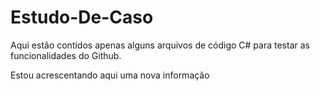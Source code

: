 # Estudo-De-Caso
Aqui estão contidos apenas alguns arquivos de código C# para testar as funcionalidades do Github.

Estou acrescentando aqui uma nova informação
